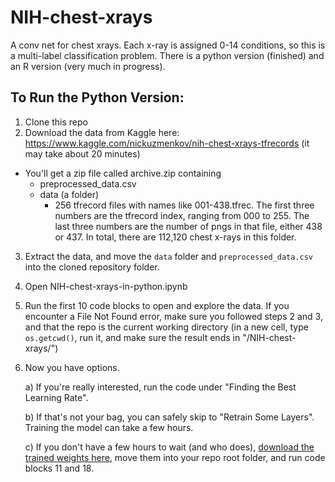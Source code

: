# NIH-chest-xrays
 A conv net for chest xrays. Each x-ray is assigned 0-14 conditions, so this is a multi-label classification problem. There is a python version (finished) and an R version (very much in progress).

## To Run the Python Version:
1. Clone this repo
2. Download the data from Kaggle here: https://www.kaggle.com/nickuzmenkov/nih-chest-xrays-tfrecords (it may take about 20 minutes)

 - You'll get a zip file called archive.zip containing 
   - preprocessed_data.csv 
   - data (a folder)
     - 256 tfrecord files with names like 001-438.tfrec. The first three numbers are the tfrecord index, ranging from 000 to 255. The last three numbers are the number of pngs in that file, either 438 or 437. In total, there are 112,120 chest x-rays in this folder.

3. Extract the data, and move the `data` folder and `preprocessed_data.csv` into the cloned repository folder. 
4. Open NIH-chest-xrays-in-python.ipynb
5. Run the first 10 code blocks to open and explore the data. If you encounter a File Not Found error, make sure you followed steps 2 and 3, and that the repo is the current working directory (in a new cell, type `os.getcwd()`, run it, and make sure the result ends in "/NIH-chest-xrays/")
6. Now you have options. 

      a) If you're really interested, run the code under "Finding the Best Learning Rate". 
      
      b) If that's not your bag, you can safely skip to "Retrain Some Layers". Training the model can take a few hours. 
      
      c) If you don't have a few hours to wait (and who does), [download the trained weights here](https://drive.google.com/file/d/1qXgg5or6rFXTR-H9zrntTuWsEaVQir-g/view?usp=sharing), move them into your repo root folder, and run code blocks 11 and 18.
